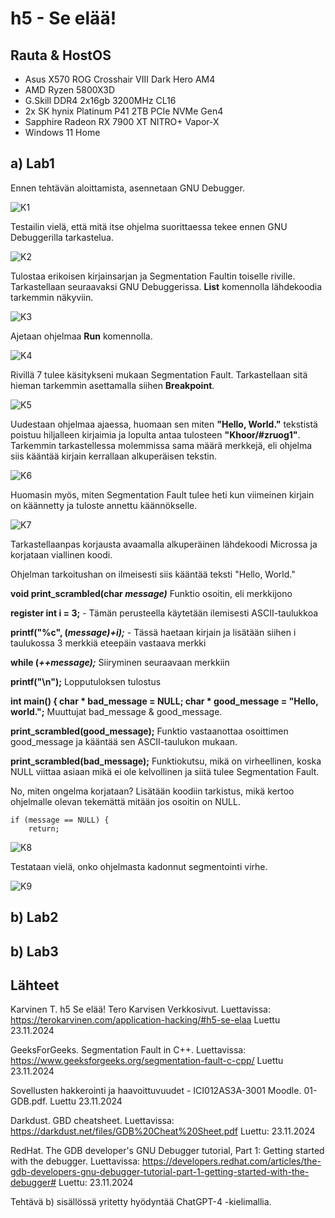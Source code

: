 # h5 - Se elää!

## Rauta & HostOS

- Asus X570 ROG Crosshair VIII Dark Hero AM4
- AMD Ryzen 5800X3D
- G.Skill DDR4 2x16gb 3200MHz CL16
- 2x SK hynix Platinum P41 2TB PCIe NVMe Gen4
- Sapphire Radeon RX 7900 XT NITRO+ Vapor-X
- Windows 11 Home

## a) Lab1
Ennen tehtävän aloittamista, asennetaan GNU Debugger.

![K1](1.png)

Testailin vielä, että mitä itse ohjelma suorittaessa tekee ennen GNU Debuggerilla tarkastelua.

![K2](2.png)

Tulostaa erikoisen kirjainsarjan ja Segmentation Faultin toiselle riville. Tarkastellaan seuraavaksi GNU Debuggerissa. **List** komennolla lähdekoodia tarkemmin näkyviin.

![K3](3.png)

Ajetaan ohjelmaa **Run** komennolla.

![K4](4.png)

Rivillä 7 tulee käsitykseni mukaan Segmentation Fault. Tarkastellaan sitä hieman tarkemmin asettamalla siihen **Breakpoint**.

![K5](5.png)

Uudestaan ohjelmaa ajaessa, huomaan sen miten **"Hello, World."** tekstistä poistuu hiljalleen kirjaimia ja lopulta antaa tulosteen **"Khoor/#zruog1"**. Tarkemmin tarkastellessa molemmissa sama määrä merkkejä, eli ohjelma siis kääntää kirjain kerrallaan alkuperäisen tekstin.

![K6](6.png)

Huomasin myös, miten Segmentation Fault tulee heti kun viimeinen kirjain on käännetty ja tuloste annettu käännökselle.

![K7](7.png)

Tarkastellaanpas korjausta avaamalla alkuperäinen lähdekoodi Microssa ja korjataan viallinen koodi.

Ohjelman tarkoitushan on ilmeisesti siis kääntää teksti "Hello, World." 

**void print_scrambled(char *message)*** Funktio osoitin, eli merkkijono

**register int i = 3;** - Tämän perusteella käytetään ilemisesti ASCII-taulukkoa

**printf("%c", (*message)+i);*** - Tässä haetaan kirjain ja lisätään siihen i taulukossa 3 merkkiä eteepäin vastaava merkki

**while (*++message);*** Siiryminen seuraavaan merkkiin

**printf("\n");** Lopputuloksen tulostus

**int main()
{
  char * bad_message = NULL;
  char * good_message = "Hello, world.";** Muuttujat bad_message & good_message.

**print_scrambled(good_message);** Funktio vastaanottaa osoittimen good_message ja kääntää sen ASCII-taulukon mukaan.

**print_scrambled(bad_message);** Funktiokutsu, mikä on virheellinen, koska NULL viittaa asiaan mikä ei ole kelvollinen ja siitä tulee Segmentation Fault.

No, miten ongelma korjataan? Lisätään koodiin tarkistus, mikä kertoo ohjelmalle olevan tekemättä mitään jos osoitin on NULL.

    if (message == NULL) {
        return;

![K8](8.png)

Testataan vielä, onko ohjelmasta kadonnut segmentointi virhe.

![K9](9.png)

## b) Lab2


## b) Lab3

## Lähteet

Karvinen T. h5 Se elää! Tero Karvisen Verkkosivut. Luettavissa: https://terokarvinen.com/application-hacking/#h5-se-elaa Luettu 23.11.2024

GeeksForGeeks. Segmentation Fault in C++. Luettavissa: https://www.geeksforgeeks.org/segmentation-fault-c-cpp/ Luettu 23.11.2024

Sovellusten hakkerointi ja haavoittuvuudet - ICI012AS3A-3001 Moodle. 01-GDB.pdf. Luettu 23.11.2024

Darkdust. GBD cheatsheet. Luettavissa: https://darkdust.net/files/GDB%20Cheat%20Sheet.pdf Luettu: 23.11.2024

RedHat. The GDB developer's GNU Debugger tutorial, Part 1: Getting started with the debugger. Luettavissa: https://developers.redhat.com/articles/the-gdb-developers-gnu-debugger-tutorial-part-1-getting-started-with-the-debugger# Luettu: 23.11.2024

Tehtävä b) sisällössä yritetty hyödyntää ChatGPT-4 -kielimallia.

